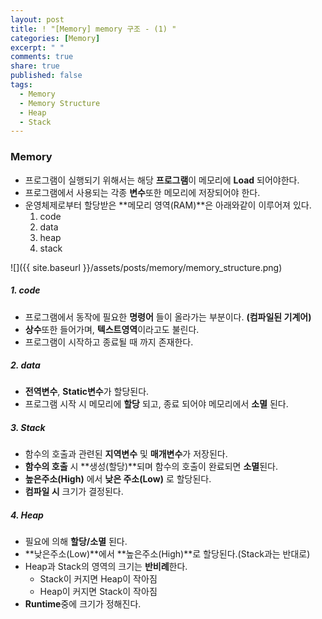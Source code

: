 ```yaml
---
layout: post
title: ! "[Memory] memory 구조 - (1) "
categories: [Memory]
excerpt: " "
comments: true
share: true
published: false
tags:
  - Memory
  - Memory Structure
  - Heap
  - Stack
---
```




### Memory

- 프로그램이 실행되기 위해서는 해당 **프로그램**이 메모리에 **Load** 되어야한다.
- 프로그램에서 사용되는 각종 **변수**또한 메모리에 저장되어야 한다.
- 운영체제로부터 할당받은 **메모리 영역(RAM)**은 아래와같이 이루어져 있다.
  1. code
  2. data
  3. heap
  4. stack

![]({{ site.baseurl }}/assets/posts/memory/memory_structure.png)

##### 1. code

* 프로그램에서 동작에 필요한 **명령어** 들이 올라가는 부분이다. **(컴파일된 기계어)**
* **상수**또한 들어가며, **텍스트영역**이라고도 불린다.
* 프로그램이 시작하고 종료될 때 까지 존재한다.

##### 2. data

* **전역변수**, **Static변수**가 할당된다.
* 프로그램 시작 시 메모리에 **할당** 되고, 종료 되어야 메모리에서 **소멸** 된다.

##### 3. Stack

* 함수의 호출과 관련된 **지역변수** 및 **매개변수**가 저장된다.
* **함수의 호출** 시 **생성(할당)**되며 함수의 호출이 완료되면 **소멸**된다.
* **높은주소(High)** 에서 **낮은 주소(Low)** 로 할당된다.
* **컴파일 시** 크기가 결정된다.

##### 4. Heap

* 필요에 의해 **할당/소멸** 된다.
* **낮은주소(Low)**에서 **높은주소(High)**로 할당된다.(Stack과는 반대로)
* Heap과 Stack의 영역의 크기는 **반비례**한다.
  - Stack이 커지면 Heap이 작아짐 
  - Heap이 커지면 Stack이 작아짐
* **Runtime**중에 크기가 정해진다.



